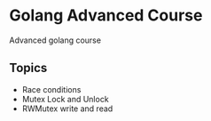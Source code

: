 # Golang Advanced Course
Advanced golang course 

## Topics
- Race conditions
- Mutex Lock and Unlock
- RWMutex write and read 